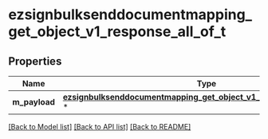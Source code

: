 # ezsignbulksenddocumentmapping_get_object_v1_response_all_of_t

## Properties
Name | Type | Description | Notes
------------ | ------------- | ------------- | -------------
**m_payload** | [**ezsignbulksenddocumentmapping_get_object_v1_response_m_payload_t**](ezsignbulksenddocumentmapping_get_object_v1_response_m_payload.md) \* |  | 

[[Back to Model list]](../README.md#documentation-for-models) [[Back to API list]](../README.md#documentation-for-api-endpoints) [[Back to README]](../README.md)


